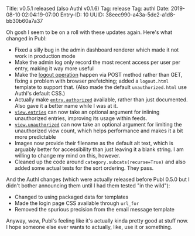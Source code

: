 Title: v0.5.1 released (also Authl v0.1.6)
Tag: release
Tag: authl
Date: 2019-08-10 02:04:19-07:00
Entry-ID: 10
UUID: 38eec990-a43a-5de2-a1d8-bb30b60a7a37

Oh gosh I seem to be on a roll with these updates again. Here's what changed in Publ:

* Fixed a silly bug in the admin dashboard renderer which made it not work in production mode
* Make the admin log only record the most recent access per user per entry, making it way more useful
* Make the [logout operation](324#logout_link) happen via POST method rather than GET, fixing a problem with browser prefetching; added a `logout.html` template to support that. (Also made the default `unauthorized.html` use Authl's default CSS.)
* Actually make [`entry.authorized`](115#authorized) available, rather than just documented. Also gave it a better name while I was at it.
* [`view.entries`](150#entries) can now take an optional argument for inlining unauthorized entries, improving its usage within feeds.
* [`view.unauthorized`](150#unauthorized) can now take an optional argument for limiting the unauthorized view count, which helps performance and makes it a bit more predictable
* Images now provide their filename as the default alt text, which is arguably better for accessibility than just leaving it a blank string. I am willing to change my mind on this, however.
* Cleaned up the code around `category.subcats(recurse=True)` and also added some actual tests for the sort ordering. They pass.

And the Authl changes (which were actually released before Publ 0.5.0 but I didn't bother announcing them until I had them tested "in the wild"):

* Changed to using packaged data for templates
* Made the login page CSS available through `url_for`
* Removed the spurious precision from the email message template

Anyway, wow, Publ's feeling like it's actually kinda pretty good at stuff now. I hope someone else ever wants to actually, like, use it or something.
